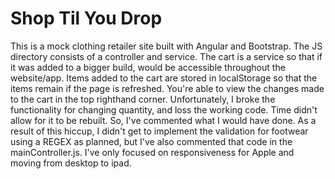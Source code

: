 # Shop Til You Drop


This is a mock clothing retailer site built with Angular and Bootstrap. The JS directory consists of a controller and service. The cart is a service so that if it was added to a bigger build, would be accessible throughout the website/app. Items added to the cart are stored in localStorage so that the items remain if the page is refreshed. You're able to view the changes made to the cart in the top righthand corner. Unfortunately, I broke the functionality for changing quantity, and loss the working code. Time didn't allow for it to be rebuilt. So, I've commented what I would have done. As a result of this hiccup, I didn't get to implement the validation for footwear using a REGEX as planned, but I've also commented that code in the mainController.js. I've only focused on responsiveness for Apple and moving from desktop to ipad.  
